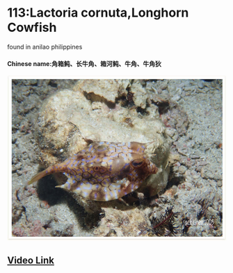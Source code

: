 # 113:Lactoria cornuta,Longhorn Cowfish

found in anilao philippines

#### Chinese name:角箱鲀、长牛角、箱河鲀、牛角、牛角狄

![](../../.gitbook/assets/lactoria-cornuta.jpg)

## [Video Link](https://drive.google.com/open?id=1KwdFPx2uAG0icP45aiLoXrBJGJzo5feu)

